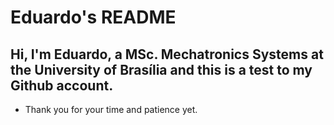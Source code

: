 # Eduardo's README

## Hi, I'm Eduardo, a MSc. Mechatronics Systems at the University of Brasília and this is a test to my Github account.

* Thank you for your time and patience yet.
